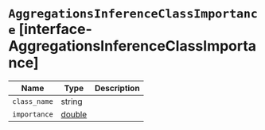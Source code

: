 # `AggregationsInferenceClassImportance` [interface-AggregationsInferenceClassImportance]

| Name | Type | Description |
| - | - | - |
| `class_name` | string | &nbsp; |
| `importance` | [double](./double.md) | &nbsp; |
